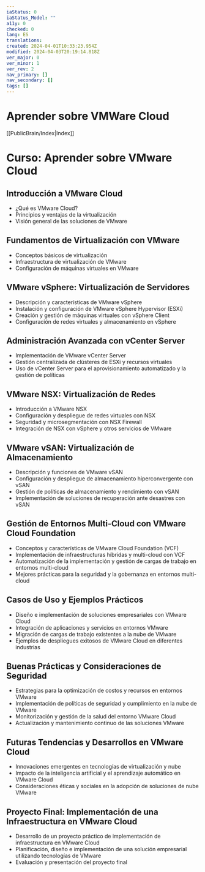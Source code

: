 ```yaml
---
iaStatus: 0
iaStatus_Model: ""
a11y: 0
checked: 0
lang: ES
translations: 
created: 2024-04-01T10:33:23.954Z
modified: 2024-04-03T20:19:14.818Z
ver_major: 0
ver_minor: 1
ver_rev: 2
nav_primary: []
nav_secondary: []
tags: []
---
```

# Aprender sobre VMWare Cloud

[[PublicBrain/Index|Index]]

# Curso: Aprender sobre VMware Cloud

## Introducción a VMware Cloud
- ¿Qué es VMware Cloud?
- Principios y ventajas de la virtualización
- Visión general de las soluciones de VMware

## Fundamentos de Virtualización con VMware
- Conceptos básicos de virtualización
- Infraestructura de virtualización de VMware
- Configuración de máquinas virtuales en VMware

## VMware vSphere: Virtualización de Servidores
- Descripción y características de VMware vSphere
- Instalación y configuración de VMware vSphere Hypervisor (ESXi)
- Creación y gestión de máquinas virtuales con vSphere Client
- Configuración de redes virtuales y almacenamiento en vSphere

## Administración Avanzada con vCenter Server
- Implementación de VMware vCenter Server
- Gestión centralizada de clústeres de ESXi y recursos virtuales
- Uso de vCenter Server para el aprovisionamiento automatizado y la gestión de políticas

## VMware NSX: Virtualización de Redes
- Introducción a VMware NSX
- Configuración y despliegue de redes virtuales con NSX
- Seguridad y microsegmentación con NSX Firewall
- Integración de NSX con vSphere y otros servicios de VMware

## VMware vSAN: Virtualización de Almacenamiento
- Descripción y funciones de VMware vSAN
- Configuración y despliegue de almacenamiento hiperconvergente con vSAN
- Gestión de políticas de almacenamiento y rendimiento con vSAN
- Implementación de soluciones de recuperación ante desastres con vSAN

## Gestión de Entornos Multi-Cloud con VMware Cloud Foundation
- Conceptos y características de VMware Cloud Foundation (VCF)
- Implementación de infraestructuras híbridas y multi-cloud con VCF
- Automatización de la implementación y gestión de cargas de trabajo en entornos multi-cloud
- Mejores prácticas para la seguridad y la gobernanza en entornos multi-cloud

## Casos de Uso y Ejemplos Prácticos
- Diseño e implementación de soluciones empresariales con VMware Cloud
- Integración de aplicaciones y servicios en entornos VMware
- Migración de cargas de trabajo existentes a la nube de VMware
- Ejemplos de despliegues exitosos de VMware Cloud en diferentes industrias

## Buenas Prácticas y Consideraciones de Seguridad
- Estrategias para la optimización de costos y recursos en entornos VMware
- Implementación de políticas de seguridad y cumplimiento en la nube de VMware
- Monitorización y gestión de la salud del entorno VMware Cloud
- Actualización y mantenimiento continuo de las soluciones VMware

## Futuras Tendencias y Desarrollos en VMware Cloud
- Innovaciones emergentes en tecnologías de virtualización y nube
- Impacto de la inteligencia artificial y el aprendizaje automático en VMware Cloud
- Consideraciones éticas y sociales en la adopción de soluciones de nube VMware

## Proyecto Final: Implementación de una Infraestructura en VMware Cloud
- Desarrollo de un proyecto práctico de implementación de infraestructura en VMware Cloud
- Planificación, diseño e implementación de una solución empresarial utilizando tecnologías de VMware
- Evaluación y presentación del proyecto final


